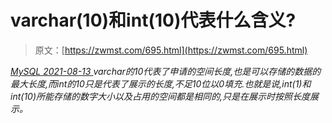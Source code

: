 <!--yml
category: 未分类
date: 0001-01-01 00:00:00
--->

# varchar(10)和int(10)代表什么含义?

> 原文：[https://zwmst.com/695.html](https://zwmst.com/695.html)

   [ *MySQL* ](https://zwmst.com/mysql)*[ <time datetime="2021-08-14T07:55:46+08:00"> 2021-08-13 </time> ](https://zwmst.com/695.html)  varchar的10代表了申请的空间长度,也是可以存储的数据的最大长度,而int的10只是代表了展示的长度,不足10位以0填充.也就是说,int(1)和int(10)所能存储的数字大小以及占用的空间都是相同的,只是在展示时按照长度展示。*
